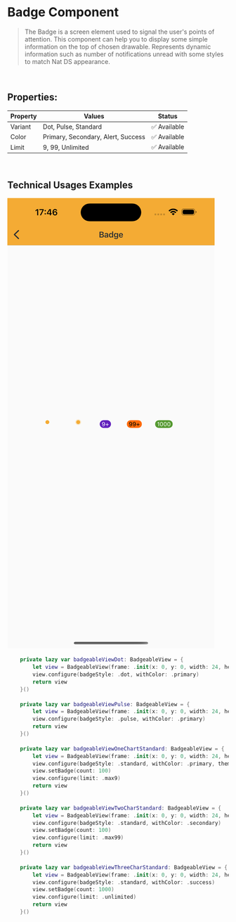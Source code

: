 # Badge Component

> The Badge is a screen element used to signal the user's points of attention. This component can help you to display some simple information on the top of chosen drawable.
> Represents dynamic information such as number of notifications unread with some styles to match Nat DS appearance.

<br>

## Properties:

| Property           | Values                         | Status            |
| --------------     | -------------------------      | ----------------- |
| Variant             | Dot, Pulse, Standard                          | ✅  Available     |
| Color          | Primary, Secondary, Alert, Success   | ✅  Available     |
| Limit         | 9, 99, Unlimited        | ✅  Available     |

<br>
      
## Technical Usages Examples

![Badge](./images/badge.png)


```swift
    private lazy var badgeableViewDot: BadgeableView = {
        let view = BadgeableView(frame: .init(x: 0, y: 0, width: 24, height: 24))
        view.configure(badgeStyle: .dot, withColor: .primary)
        return view
    }()

    private lazy var badgeableViewPulse: BadgeableView = {
        let view = BadgeableView(frame: .init(x: 0, y: 0, width: 24, height: 24))
        view.configure(badgeStyle: .pulse, withColor: .primary)
        return view
    }()

    private lazy var badgeableViewOneChartStandard: BadgeableView = {
        let view = BadgeableView(frame: .init(x: 0, y: 0, width: 24, height: 24))
        view.configure(badgeStyle: .standard, withColor: .primary, theme: .avonLight)
        view.setBadge(count: 100)
        view.configure(limit: .max9)
        return view
    }()

    private lazy var badgeableViewTwoCharStandard: BadgeableView = {
        let view = BadgeableView(frame: .init(x: 0, y: 0, width: 24, height: 24))
        view.configure(badgeStyle: .standard, withColor: .secondary)
        view.setBadge(count: 100)
        view.configure(limit: .max99)
        return view
    }()

    private lazy var badgeableViewThreeCharStandard: BadgeableView = {
        let view = BadgeableView(frame: .init(x: 0, y: 0, width: 24, height: 24))
        view.configure(badgeStyle: .standard, withColor: .success)
        view.setBadge(count: 1000)
        view.configure(limit: .unlimited)
        return view
    }()
   ```
